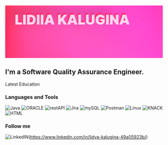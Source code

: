 ![Header](https://github.com/KLidya/KLidya/blob/main/Assets/Group%203.jpg)

## I'm a Software Quality Assurance Engineer.

Latest Education

### Languages and Tools
![Java](https://img.shields.io/badge/-Java-000D80?style=for-the-badge)
![ORACLE](https://img.shields.io/badge/-ORACLE-B63030?style=for-the-badge)
![restAPI](https://img.shields.io/badge/-restAPI-FF56C3?style=for-the-badge)
![Jira](https://img.shields.io/badge/-Jira-496F84?style=for-the-badge)
![mySQL](https://img.shields.io/badge/-mySQL-CE9606?style=for-the-badge&logo=mysql&logoColor=000000)
![Postman](https://img.shields.io/badge/-Postman-FF0000?style=for-the-badge)
![Linux](https://img.shields.io/badge/-Linux-00B2FF?style=for-the-badge)
![KNACK](https://img.shields.io/badge/-KNACK-8F0000?style=for-the-badge)
![HTML](https://img.shields.io/badge/-HTML-074711?style=for-the-badge)

### Follow me
![LinkedIN](https://img.shields.io/badge/-LinkedIN-000D80?style=for-the-badge&logo=linkedin)(https://www.linkedin.com/in/lidya-kalugina-49a05923b/)
